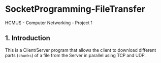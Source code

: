 # SocketProgramming-FileTransfer
HCMUS - Computer Networking - Project 1

## 1. Introduction
This is a Client/Server program that allows the client to download different parts (`chunks`) of a file from the Server in parallel using TCP and UDP.
